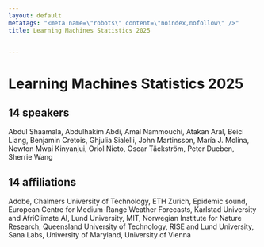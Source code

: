 ```yaml
---
layout: default
metatags: "<meta name=\"robots\" content=\"noindex,nofollow\" />"
title: Learning Machines Statistics 2025


---
```


# Learning Machines Statistics 2025



## 14 speakers

Abdul Shaamala, Abdulhakim Abdi, Amal Nammouchi, Atakan Aral, Beici Liang, Benjamin Cretois, Ghjulia Sialelli, John Martinsson, María J. Molina, Newton Mwai Kinyanjui, Oriol Nieto, Oscar Täckström, Peter Dueben, Sherrie Wang

## 14 affiliations

Adobe, Chalmers University of Technology, ETH Zurich, Epidemic sound, European Centre for Medium-Range Weather Forecasts, Karlstad University and AfriClimate AI, Lund University, MIT, Norwegian Institute for Nature Research, Queensland University of Technology, RISE and Lund University, Sana Labs, University of Maryland, University of Vienna

